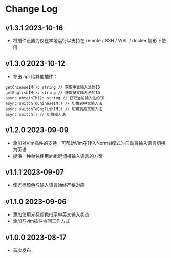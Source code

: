 # Change Log

## v1.3.1   2023-10-16
- 将插件设置为仅在本地运行以支持在 remote / SSH / WSL / docker 情形下使用

## v1.3.0   2023-10-12
- 导出 api 给其他插件：
 ```
getChineseIM(): string // 获取中文输入法的ID
getEnglishIM(): string // 获取英文输入法的ID
async obtainIM(): string // 获取当前输入法的ID
async switchToChineseIM() // 切换到中文输入法
async switchToEnglishIM() // 切换到英文输入法
async switch() // 切换输入法
```

## v1.2.0   2023-09-09
- 添加对Vim插件的支持，可帮助Vim在转入Normal模式时自动将输入语言切换为英语
- 提供一种单独使用shift键切换输入语言的方案

## v1.1.1   2023-09-07
- 使光标颜色与输入语言始终严格对应
  
## v1.1.0   2023-09-06
- 添加使用光标颜色指示中英文输入状态
- 添加与vim插件协同工作方式

## v1.0.0   2023-08-17
- 首次发布
  


